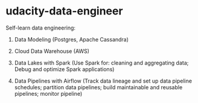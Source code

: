 # udacity-data-engineer
Self-learn data engineering:
1. Data Modeling (Postgres, Apache Cassandra)

2. Cloud Data Warehouse (AWS)

3. Data Lakes with Spark (Use Spark for: cleaning and aggregating data; Debug and optimize Spark applications)

4. Data Pipelines with Airflow (Track data lineage and set up data pipeline schedules; partition data pipelines; build maintainable and reusable pipelines; monitor pipeline)